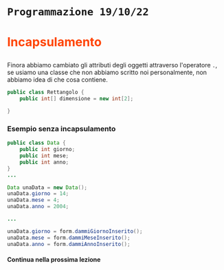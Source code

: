 # `Programmazione 19/10/22`

<!--
# <p style="color:OrangeRed">title_big</p>
## <p style="color:SpringGreen">(new)title</p> --->

# <p style="color:OrangeRed">Incapsulamento</p>
Finora abbiamo cambiato gli attributi degli oggetti attraverso l'operatore `.`, se usiamo una classe che non abbiamo scritto noi personalmente, non abbiamo idea di che cosa contiene.
```java
public class Rettangolo {
    public int[] dimensione = new int[2];

}
```
### Esempio senza incapsulamento
```java
public class Data { 
    public int giorno; 
    public int mese; 
    public int anno;
}
...

Data unaData = new Data();
unaData.giorno = 14;
unaData.mese = 4;
unaData.anno = 2004;

...

unaData.giorno = form.dammiGiornoInserito();
unaData.mese = form.dammiMeseInserito(); 
unaData.anno = form.dammiAnnoInserito();
```
#### Continua nella prossima lezione

